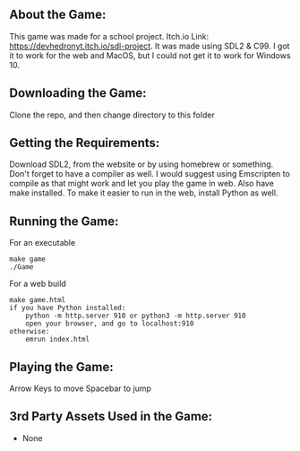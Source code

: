 ## About the Game:
This game was made for a school project. Itch.io Link:
https://devhedronyt.itch.io/sdl-project. It was made using SDL2 & C99. I got it
to work for the web and MacOS, but I could not get it to work for Windows 10.

## Downloading the Game:
Clone the repo, and then change directory to this folder

## Getting the Requirements:

Download SDL2, from the website or by using homebrew or something. Don't forget
to have a compiler as well. I would suggest using Emscripten to compile as that
might work and let you play the game in web. Also have make installed. To make
it easier to run in the web, install Python as well.

## Running the Game:

For an executable
```
make game
./Game
```
For a web build
```
make game.html
if you have Python installed:
    python -m http.server 910 or python3 -m http.server 910
    open your browser, and go to localhost:910
otherwise:
    emrun index.html
```

## Playing the Game:
Arrow Keys to move
Spacebar to jump  

## 3rd Party Assets Used in the Game:
- None

